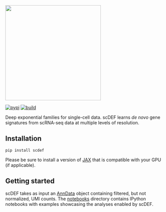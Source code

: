 <div align="left">
  <img src="https://github.com/cbg-ethz/scDEF/raw/main/figures/scdef.png", width="300px">
</div>
<p></p>

[![pypi](https://img.shields.io/pypi/v/scdef.svg?style=flat)](https://pypi.python.org/pypi/scdef)
[![build](https://github.com/cbg-ethz/scDEF/actions/workflows/main.yaml/badge.svg)](https://github.com/cbg-ethz/scDEF/actions/workflows/main.yaml) 

Deep exponential families for single-cell data. scDEF learns *de novo* gene signatures from scRNA-seq data at multiple levels of resolution.

## Installation
```
pip install scdef
```

Please be sure to install a version of [JAX](https://jax.readthedocs.io/) that is compatible with your GPU (if applicable).

## Getting started
scDEF takes as input an [AnnData](https://anndata.readthedocs.io/) object containing filtered, but not normalized, UMI counts. The [notebooks](https://github.com/cbg-ethz/scDEF/notebooks/) directory contains IPython notebooks with examples showcasing the analyses enabled by scDEF.
